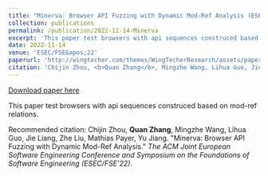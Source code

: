 ```yaml
---
title: "Minerva: Browser API Fuzzing with Dynamic Mod-Ref Analysis (ESEC/FSE 2022: 1135-1147 Distinguished Paper Award)"
collection: publications
permalink: /publication/2022-11-14-Minerva
excerpt: 'This paper test browsers with api sequences construced based on mod-ref relations.'
date: 2022-11-14
venue: 'ESEC/FSE&apos;22'
paperurl: 'http://wingtecher.com/themes/WingTecherResearch/assets/papers/FSE22_Minerva.pdf'
citation: 'Chijin Zhou, <b>Quan Zhang</b>, Mingzhe Wang, Lihua Guo, Jie Liang, Zhe Liu, Mathias Payer, Yu Jiang. &quot;Minerva: Browser API Fuzzing with Dynamic Mod-Ref Analysis.&quot; <i>The ACM Joint European Software Engineering Conference and Symposium on the Foundations of Software Engineering (ESEC/FSE&apos;22)</i>.'
---
```


<a href='http://wingtecher.com/themes/WingTecherResearch/assets/papers/FSE22_Minerva.pdf'>Download paper here</a>

This paper test browsers with api sequences construced based on mod-ref relations.

Recommended citation: Chijin Zhou, <b>Quan Zhang</b>, Mingzhe Wang, Lihua Guo, Jie Liang, Zhe Liu, Mathias Payer, Yu Jiang. "Minerva: Browser API Fuzzing with Dynamic Mod-Ref Analysis." <i>The ACM Joint European Software Engineering Conference and Symposium on the Foundations of Software Engineering (ESEC/FSE'22)</i>.
